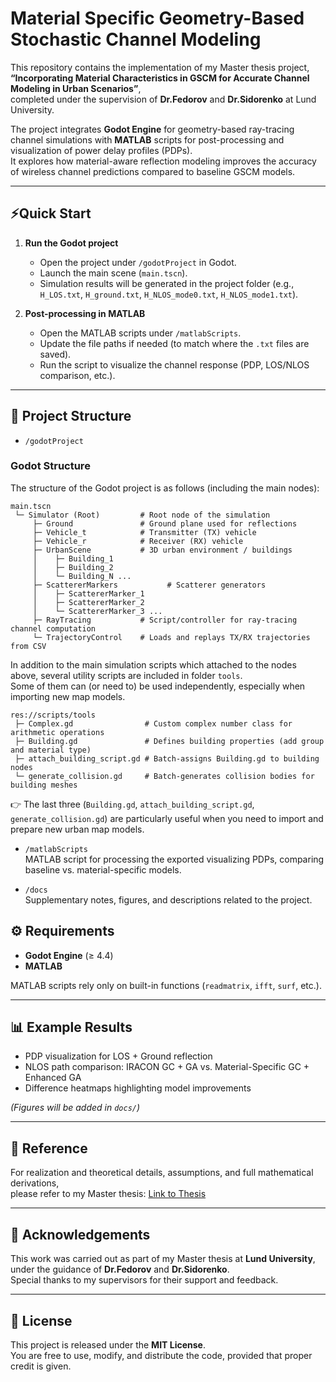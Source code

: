 # Material Specific Geometry-Based Stochastic Channel Modeling

This repository contains the implementation of my Master thesis project,  
**“Incorporating Material Characteristics in GSCM for Accurate Channel Modeling in Urban Scenarios”**,  
completed under the supervision of **Dr.Fedorov** and **Dr.Sidorenko** at Lund University.

The project integrates **Godot Engine** for geometry-based ray-tracing channel simulations with **MATLAB** scripts for post-processing and visualization of power delay profiles (PDPs).  
It explores how material-aware reflection modeling improves the accuracy of wireless channel predictions compared to baseline GSCM models.

---

## ⚡Quick Start

1. **Run the Godot project**
   - Open the project under `/godotProject` in Godot.
   - Launch the main scene (`main.tscn`).
   - Simulation results will be generated in the project folder (e.g., `H_LOS.txt`, `H_ground.txt`, `H_NLOS_mode0.txt`, `H_NLOS_mode1.txt`).

2. **Post-processing in MATLAB**
   - Open the MATLAB scripts under `/matlabScripts`.
   - Update the file paths if needed (to match where the `.txt` files are saved).
   - Run the script to visualize the channel response (PDP, LOS/NLOS comparison, etc.).


---

## 📂 Project Structure
- `/godotProject`  


### Godot Structure

The structure of the Godot project is as follows (including the main nodes):
```text
main.tscn
 └─ Simulator (Root)         # Root node of the simulation
     ├─ Ground               # Ground plane used for reflections
     ├─ Vehicle_t            # Transmitter (TX) vehicle
     ├─ Vehicle_r            # Receiver (RX) vehicle
     ├─ UrbanScene           # 3D urban environment / buildings
     │    ├─ Building_1
     │    ├─ Building_2
     │    └─ Building_N ...
     ├─ ScattererMarkers           # Scatterer generators
     │    ├─ ScattererMarker_1 
     │    ├─ ScattererMarker_2 
     │    └─ ScattererMarker_3 ...
     ├─ RayTracing           # Script/controller for ray-tracing channel computation
     └─ TrajectoryControl    # Loads and replays TX/RX trajectories from CSV
```

In addition to the main simulation scripts which attached to the nodes above, several utility scripts are included in folder `tools`.  
Some of them can (or need to) be used independently, especially when importing new map models.

```text
res://scripts/tools
 ├─ Complex.gd                # Custom complex number class for arithmetic operations
 ├─ Building.gd               # Defines building properties (add group and material type)
 ├─ attach_building_script.gd # Batch-assigns Building.gd to building nodes
 └─ generate_collision.gd     # Batch-generates collision bodies for building meshes
```

👉 The last three (`Building.gd`, `attach_building_script.gd`, `generate_collision.gd`) are particularly useful when you need to import and prepare new urban map models.


- `/matlabScripts`  
  MATLAB script for processing the exported visualizing PDPs, comparing baseline vs. material-specific models.

- `/docs`  
  Supplementary notes, figures, and descriptions related to the project.


## ⚙️ Requirements
- **Godot Engine** (≥ 4.4)  
- **MATLAB** 

MATLAB scripts rely only on built-in functions (`readmatrix`, `ifft`, `surf`, etc.).

---

## 📊 Example Results
- PDP visualization for LOS + Ground reflection  
- NLOS path comparison: IRACON GC + GA vs. Material-Specific GC + Enhanced GA  
- Difference heatmaps highlighting model improvements 

*(Figures will be added in `docs/`)*

---

## 📖 Reference
For realization and theoretical details, assumptions, and full mathematical derivations,  
please refer to my Master thesis: [Link to Thesis](https://lup.lub.lu.se/luur/download?func=downloadFile&recordOId=9199261&fileOId=9201508)


---

## 🙏 Acknowledgements
This work was carried out as part of my Master thesis at **Lund University**,  
under the guidance of **Dr.Fedorov** and **Dr.Sidorenko**.  
Special thanks to my supervisors for their support and feedback.

---

## 📜 License
This project is released under the **MIT License**.  
You are free to use, modify, and distribute the code, provided that proper credit is given.
